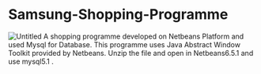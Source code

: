 # Samsung-Shopping-Programme
![Untitled](https://user-images.githubusercontent.com/68948600/88810354-e2679d00-d1d2-11ea-9463-1078615e0510.png)
A shopping programme developed on Netbeans Platform and used Mysql for Database.
This programme uses Java Abstract Window Toolkit provided by Netbeans.
Unzip the file and open in Netbeans6.5.1 and use mysql5.1 .
